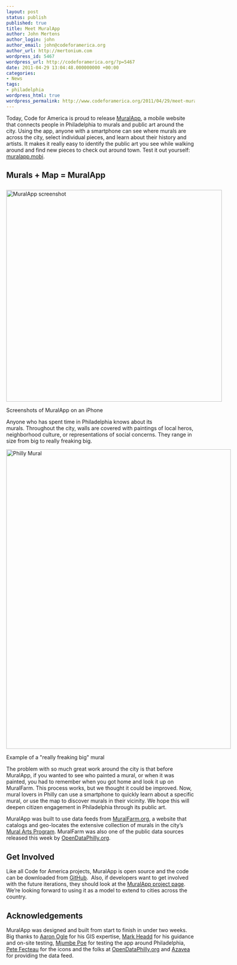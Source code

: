 ```yaml
---
layout: post
status: publish
published: true
title: Meet MuralApp
author: John Mertens
author_login: john
author_email: john@codeforamerica.org
author_url: http://mertonium.com
wordpress_id: 5467
wordpress_url: http://codeforamerica.org/?p=5467
date: 2011-04-29 13:04:48.000000000 +00:00
categories:
- News
tags:
- philadelphia
wordpress_html: true
wordpress_permalink: http://www.codeforamerica.org/2011/04/29/meet-muralapp/
---
```


<p>Today, Code for America is proud to release <a href="http://muralapp.mobi" target="_blank" title="The MuralApp Site">MuralApp</a>, a mobile website that connects people in Philadelphia to murals and public art around the city. Using the app, anyone with a smartphone can see where murals are across the city, select individual pieces, and learn about their history and artists. It makes it really easy to identify the public art you see while walking around and find new pieces to check out around town. Test it out yourself: <a href="http://muralapp.mobi" title="The MuralApp Site">muralapp.mobi</a>.</p>
<h2>Murals + Map = MuralApp</h2>
<div class="wp-caption alignnone" id="attachment_5483" style="width: 586px"><img alt="MuralApp screenshot" class="size-full wp-image-5483 " height="565" src="http://codeforamerica.org/wp-content/uploads/2011/04/muralapp-double.png" style="margin-top: 10px;" title="muralapp-double" width="576"/><p class="wp-caption-text">Screenshots of MuralApp on an iPhone</p></div>
<p>Anyone who has spent time in Philadelphia knows about its murals. Throughout the city, walls are covered with paintings of local heros, neighborhood culture, or representations of social concerns. They range in size from big to really freaking big.</p>
<div class="wp-caption alignnone" id="attachment_5485" style="width: 610px"><a href="http://codeforamerica.org/wp-content/uploads/2011/04/MediaStream.jpeg"><img alt="Philly Mural" class="size-full wp-image-5485" height="799" src="http://codeforamerica.org/wp-content/uploads/2011/04/MediaStream.jpeg" title="MediaStream" width="600"/></a><p class="wp-caption-text">Example of a "really freaking big" mural</p></div>
<p>The problem with so much great work around the city is that before MuralApp, if you wanted to see who painted a mural, or when it was painted, you had to remember when you got home and look it up on MuralFarm. This process works, but we thought it could be improved. Now, mural lovers in Philly can use a smartphone to quickly learn about a specific mural, or use the map to discover murals in their vicinity. We hope this will deepen citizen engagement in Philadelphia through its public art.</p>
<p>MuralApp was built to use data feeds from <a href="http://muralfarm.org" target="_blank" title="Go to the Mural Farm website">MuralFarm.org</a>, a website that catalogs and geo-locates the extensive collection of murals in the city’s <a href="http://muralarts.org/" target="_blank" title="City of Philadelphia Mural Arts Program">Mural Arts Program</a>. MuralFarm was also one of the public data sources released this week by <a href="http://opendataphilly.org" target="_blank" title="Open Data Philly website">OpenDataPhilly.org</a>.</p>
<h2>Get Involved</h2>
<p>Like all Code for America projects, MuralApp is open source and the code can be downloaded from <a href="https://github.com/codeforamerica/muralapp" target="_blank" title="Get MuralApp on GitHub">GitHub</a>.  Also, if developers want to get involved with the future iterations, they should look at the <a href="http://codeforamerica.org/?cfa_project=mural-app" title="See the MuralApp projeect page">MuralApp project page</a>. We’re looking forward to using it as a model to extend to cities across the country.</p>
<h2>Acknowledgements</h2>
<p>MuralApp was designed and built from start to finish in under two weeks. Big thanks to <a href="http://twitter.com/#!/atogle" target="_blank" title="Follow Aaron on Twitter">Aaron Ogle</a> for his GIS expertise, <a href="http://twitter.com/#!/mheadd" target="_blank" title="Follow Mark on Twitter">Mark Headd</a> for his guidance and on-site testing, <a href="http://twitter.com/#!/mjumbewu" target="_blank" title="Follow Mjumbe on Twitter">Mjumbe Poe</a> for testing the app around Philadelphia, <a href="http://twitter.com/#!/_buttonpresser_" target="_blank" title="Follow Pete on Twitter">Pete Fecteau</a> for the icons and the folks at <a href="http://opendataphilly.org" target="_blank" title="Visit Open Data Philly">OpenDataPhilly.org</a> and <a href="http://www.azavea.com" target="_blank" title="Visit Azavea">Azavea</a> for providing the data feed.</p>
